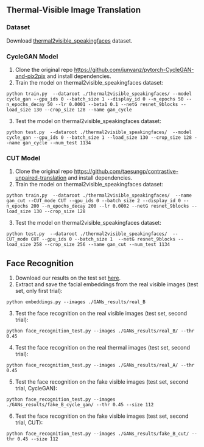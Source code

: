 ## Thermal-Visible Image Translation
### Dataset
Download [thermal2visible_speakingfaces](https://drive.google.com/drive/folders/1tMFXKaoy1EkJdafi3VpKZa6_ovUS4OJM?usp=sharing) dataset. 

### CycleGAN Model
1. Clone the original repo https://github.com/junyanz/pytorch-CycleGAN-and-pix2pix and install dependencies. 
2. Train the model on thermal2visible_speakingfaces dataset: 
```
python train.py  --dataroot ./thermal2visible_speakingfaces/ --model cycle_gan --gpu_ids 0 --batch_size 1 --display_id 0 --n_epochs 50 --n_epochs_decay 50 --lr 0.0001 --beta1 0.1 --netG resnet_9blocks --load_size 130 --crop_size 128 --name gan_cycle 
```
3. Test the model on thermal2visible_speakingfaces dataset:
```
python test.py  --dataroot ./thermal2visible_speakingfaces/  --model cycle_gan --gpu_ids 0 --batch_size 1 --load_size 130 --crop_size 128 --name gan_cycle --num_test 1134
```

### CUT Model
1. Clone the original repo https://github.com/taesungp/contrastive-unpaired-translation and install dependencies. 
2. Train the model on thermal2visible_speakingfaces dataset: 
```
python train.py  --dataroot ./thermal2visible_speakingfaces/  --name gan_cut --CUT_mode CUT --gpu_ids 0 --batch_size 2 --display_id 0 --n_epochs 200 --n_epochs_decay 200 --lr 0.0002 --netG resnet_9blocks --load_size 130 --crop_size 128 
```
3. Test the model on thermal2visible_speakingfaces dataset:
```
python test.py  --dataroot ./thermal2visible_speakingfaces/  --CUT_mode CUT --gpu_ids 0 --batch_size 1  --netG resnet_9blocks --load_size 258 --crop_size 256 --name gan_cut --num_test 1134
```
## Face Recognition 
1. Download our results on the test set [here](https://drive.google.com/drive/folders/1tMFXKaoy1EkJdafi3VpKZa6_ovUS4OJM?usp=sharing).  
2. Extract and save the facial embeddings from the real visible images (test set, only first trial):
```
python embeddings.py --images ./GANs_results/real_B
```
3. Test the face recognition on the real visible images (test set, second trial):
```
python face_recognition_test.py --images ./GANs_results/real_B/ --thr 0.45 
```
4. Test the face recognition on the real thermal images (test set, second trial):
```
python face_recognition_test.py --images ./GANs_results/real_A/ --thr 0.45 
```
5. Test the face recognition on the fake visible images (test set, second trial, CycleGAN):
```
python face_recognition_test.py --images ./GANs_results/fake_B_cycle_gan/ --thr 0.45 --size 112
```
6. Test the face recognition on the fake visible images (test set, second trial, CUT):
```
python face_recognition_test.py --images ./GANs_results/fake_B_cut/ --thr 0.45 --size 112
```
